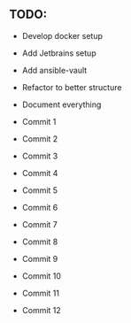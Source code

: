 ## TODO:

* Develop docker setup
* Add Jetbrains setup
* Add ansible-vault
* Refactor to better structure
* Document everything

* Commit 1
* Commit 2
* Commit 3
* Commit 4
* Commit 5
* Commit 6
* Commit 7

* Commit 8
* Commit 9
* Commit 10

* Commit 11
* Commit 12

